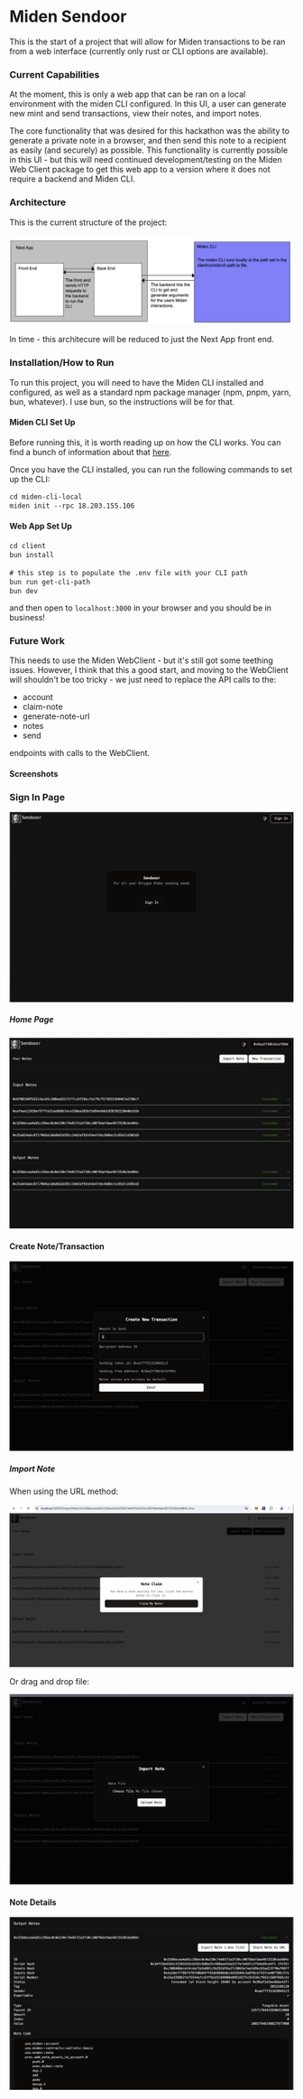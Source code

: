 # Miden Sendoor

This is the start of a project that will allow for Miden transactions to be ran from a web interface (currently only rust or CLI options are available).

### Current Capabilities

At the moment, this is only a web app that can be ran on a local environment with the miden CLI configured. In this UI, a user can generate new mint and send transactions, view their notes, and import notes.

The core functionality that was desired for this hackathon was the ability to generate a private note in a browser, and then send this note to a recipient as easily (and securely) as possible. This functionality is currently possible in this UI - but this will need continued development/testing on the Miden Web Client package to get this web app to a version where it does not require a backend and Miden CLI.

### Architecture

This is the current structure of the project:

![alt text](docs/image.png)

In time - this architecure will be reduced to just the Next App front end.

### Installation/How to Run

To run this project, you will need to have the Miden CLI installed and configured, as well as a standard npm package manager (npm, pnpm, yarn, bun, whatever). I use bun, so the instructions will be for that.

#### Miden CLI Set Up

Before running this, it is worth reading up on how the CLI works. You can find a bunch of information about that [here](https://docs.polygon.technology/miden/miden-client/cli-reference/#new-wallet).

Once you have the CLI installed, you can run the following commands to set up the CLI:

```
cd miden-cli-local
miden init --rpc 18.203.155.106
```

#### Web App Set Up

```
cd client
bun install

# this step is to populate the .env file with your CLI path
bun run get-cli-path
bun dev

```

and then open to `localhost:3000` in your browser and you should be in business!

### Future Work

This needs to use the Miden WebClient - but it's still got some teething issues. However, I think that this a good start,
and moving to the WebClient will shouldn't be too tricky - we just need to replace the API calls to the:

- account
- claim-note
- generate-note-url
- notes
- send

endpoints with calls to the WebClient.

#### Screenshots

### Sign In Page

![alt text](docs/image-2.png)

##### Home Page

![alt text](docs/image-1.png)

#### Create Note/Transaction

![alt text](docs/image-6.png)

##### Import Note

When using the URL method:

![alt text](docs/image-4.png)

Or drag and drop file:

![alt text](docs/image-3.png)

#### Note Details

![alt text](docs/image-5.png)
